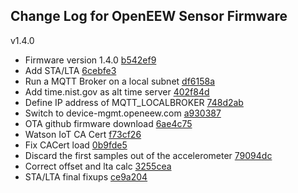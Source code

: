 ## Change Log for OpenEEW Sensor Firmware

v1.4.0
- Firmware version 1.4.0 [b542ef9](https://github.com/openeew/openeew-sensor/commit/b542ef97ee8c305de447a6d9476dc7f5774f6b11)
- Add STA/LTA [6cebfe3](https://github.com/openeew/openeew-sensor/commit/6cebfe30370d39e4743eeaae79f99a9f4fe8cdb3)
- Run a MQTT Broker on a local subnet [df6158a](https://github.com/openeew/openeew-sensor/commit/df6158a5a825ed4111e3dbc4cf5d02b29ca863e5)
- Add time.nist.gov as alt time server [402f84d](https://github.com/openeew/openeew-sensor/commit/402f84d401b595c142c92fab41b3d763ca607fc2)
- Define IP address of MQTT_LOCALBROKER [748d2ab](https://github.com/openeew/openeew-sensor/commit/748d2ab02c70105043c8ef6f7645664dd769717e)
- Switch to device-mgmt.openeew.com [a930387](https://github.com/openeew/openeew-sensor/commit/a930387af9907cebcb8414bbdf233543a35a76e0)
- OTA github firmware download [6ae4c75](https://github.com/openeew/openeew-sensor/commit/6ae4c758042636149e23b09f15c11a97654b2026)
- Watson IoT CA Cert [f73cf26](https://github.com/openeew/openeew-sensor/commit/f73cf26c27e6f58ca3bd538291481a44fafbb44a)
- Fix CACert load [0b9fde5](https://github.com/openeew/openeew-sensor/commit/0b9fde51cb531ce02191f4e023f358f50af39578)
- Discard the first samples out of the accelerometer [79094dc](https://github.com/openeew/openeew-sensor/commit/79094dc89fdd08a23f6d85bf5ae01b9017f1dffb)
- Correct offset and lta calc [3255cea](https://github.com/openeew/openeew-sensor/commit/3255cea42805d7ed293b8280615157efd0bc2d07)
- STA/LTA final fixups [ce9a204](https://github.com/openeew/openeew-sensor/commit/ce9a2048eb48a39550fbd707dd133b0e9c975d9c)
